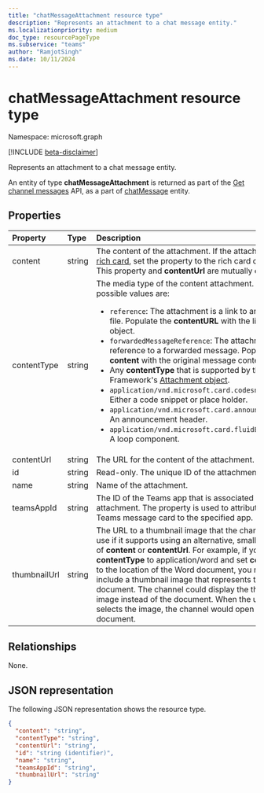 ```yaml
---
title: "chatMessageAttachment resource type"
description: "Represents an attachment to a chat message entity."
ms.localizationpriority: medium
doc_type: resourcePageType
ms.subservice: "teams"
author: "RamjotSingh"
ms.date: 10/11/2024
---
```


# chatMessageAttachment resource type

Namespace: microsoft.graph

[!INCLUDE [beta-disclaimer](../../includes/beta-disclaimer.md)]

Represents an attachment to a chat message entity.

An entity of type **chatMessageAttachment** is returned as part of the [Get channel messages](../api/channel-list-messages.md) API, as a part of [chatMessage](chatmessage.md) entity.

## Properties
| Property	   | Type	|Description|
|:---------------|:--------|:----------|
|content|string|The content of the attachment. If the attachment is a [rich card](/microsoftteams/platform/task-modules-and-cards/cards/cards-reference), set the property to the rich card object. This property and **contentUrl** are mutually exclusive.|
|contentType| string | The media type of the content attachment. The possible values are: <br><ul><li>`reference`: The attachment is a link to another file. Populate the <b>contentURL</b> with the link to the object.</li><li>`forwardedMessageReference`: The attachment is a reference to a forwarded message. Populate the <b>content</b> with the original message context.</li><li>Any <b>contentType</b> that is supported by the Bot Framework's [Attachment object](/azure/bot-service/rest-api/bot-framework-rest-connector-api-reference?#attachment-object).</li><li>`application/vnd.microsoft.card.codesnippet`: Either a code snippet or place holder. </li><li>`application/vnd.microsoft.card.announcement`: An announcement header. </li><li>`application/vnd.microsoft.card.fluidEmbedCard`: A loop component. </li>|
|contentUrl|string|The URL for the content of the attachment. |
|id|string| Read-only. The unique ID of the attachment.|
|name|string|Name of the attachment.|
|teamsAppId| string |The ID of the Teams app that is associated with the attachment. The property is used to attribute a Teams message card to the specified app.|
|thumbnailUrl| string |The URL to a thumbnail image that the channel can use if it supports using an alternative, smaller form of **content** or **contentUrl**. For example, if you set **contentType** to application/word and set **contentUrl** to the location of the Word document, you might include a thumbnail image that represents the document. The channel could display the thumbnail image instead of the document. When the user selects the image, the channel would open the document.|


## Relationships
None.

## JSON representation
 The following JSON representation shows the resource type.

<!-- {
  "blockType": "resource",
  "optionalProperties": [
    "thumbnailUrl",
    "content",
    "contentUrl",
    "teamsAppId"
  ],
  "keyProperty": "id",
  "@odata.type": "microsoft.graph.chatMessageAttachment"
}-->

```json
{
  "content": "string",
  "contentType": "string",
  "contentUrl": "string",
  "id": "string (identifier)",
  "name": "string",
  "teamsAppId": "string",
  "thumbnailUrl": "string"
}

```

<!-- uuid: 8fcb5dbc-d5aa-4681-8e31-b001d5168d79
2015-10-25 14:57:30 UTC -->
<!--
{
  "type": "#page.annotation",
  "description": "chat attachment resource",
  "keywords": "",
  "section": "documentation",
  "tocPath": "",
  "suppressions": []
}
-->


